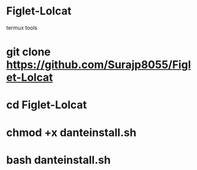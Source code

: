 # Figlet-Lolcat
termux tools
# git clone https://github.com/Surajp8055/Figlet-Lolcat

# cd Figlet-Lolcat

# chmod +x danteinstall.sh

# bash danteinstall.sh
